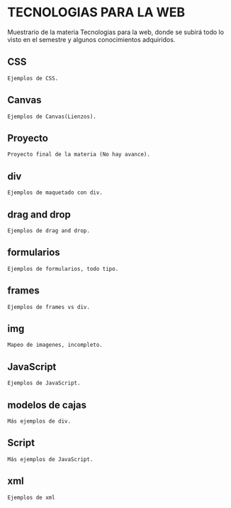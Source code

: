 # TECNOLOGIAS PARA LA WEB
Muestrario de la materia Tecnologias para la web, donde se subirá todo lo visto en el semestre y algunos conocimientos adquiridos.

## CSS
	Ejemplos de CSS.
## Canvas
	Ejemplos de Canvas(Lienzos).
## Proyecto
	Proyecto final de la materia (No hay avance).
## div
	Ejemplos de maquetado con div.
## drag and drop
	Ejemplos de drag and drop.
## formularios
	Ejemplos de formularios, todo tipo.
## frames
	Ejemplos de frames vs div.
## img
	Mapeo de imagenes, incompleto.
## JavaScript
	Ejemplos de JavaScript.
## modelos de cajas
	Más ejemplos de div.
## Script 
	Más ejemplos de JavaScript.
## xml
	Ejemplos de xml

